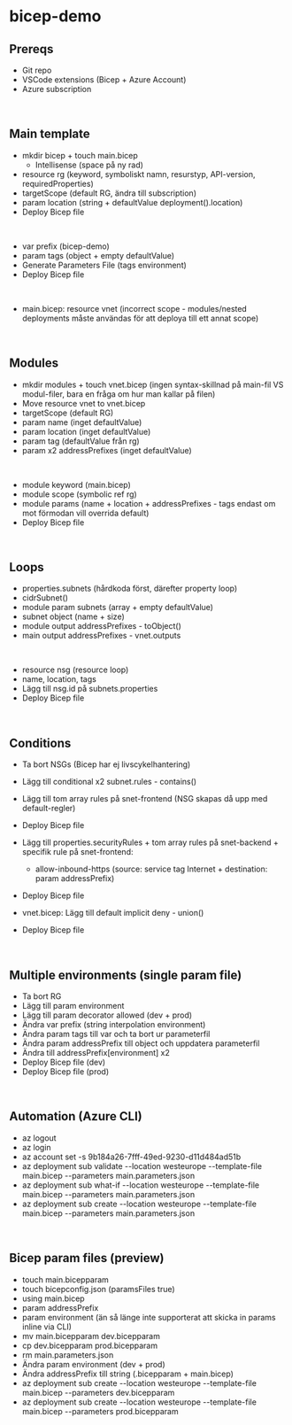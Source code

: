 # bicep-demo

## Prereqs
- Git repo
- VSCode extensions (Bicep + Azure Account)
- Azure subscription

<br>

## Main template
- mkdir bicep + touch main.bicep
  - Intellisense (space på ny rad)
- resource rg (keyword, symboliskt namn, resurstyp, API-version, requiredProperties)
- targetScope (default RG, ändra till subscription)
- param location (string + defaultValue deployment().location)
- Deploy Bicep file

<br>

- var prefix (bicep-demo)
- param tags (object + empty defaultValue)
- Generate Parameters File (tags environment)
- Deploy Bicep file

<br>

- main.bicep: resource vnet (incorrect scope - modules/nested deployments måste användas för att deploya till ett annat scope)

<br>

## Modules
- mkdir modules + touch vnet.bicep (ingen syntax-skillnad på main-fil VS modul-filer, bara en fråga om hur man kallar på filen)
- Move resource vnet to vnet.bicep
- targetScope (default RG)
- param name (inget defaultValue)
- param location (inget defaultValue)
- param tag (defaultValue från rg)
- param x2 addressPrefixes (inget defaultValue)

<br>

- module keyword (main.bicep)
- module scope (symbolic ref rg)
- module params (name + location + addressPrefixes - tags endast om mot förmodan vill overrida default)
- Deploy Bicep file

<br>

## Loops
- properties.subnets (hårdkoda först, därefter property loop)
- cidrSubnet()
- module param subnets (array + empty defaultValue)
- subnet object (name + size)
- module output addressPrefixes - toObject()
- main output addressPrefixes - vnet.outputs

<br>

- resource nsg (resource loop)
- name, location, tags
- Lägg till nsg.id på subnets.properties
- Deploy Bicep file

<br>

## Conditions
- Ta bort NSGs (Bicep har ej livscykelhantering)
- Lägg till conditional x2 subnet.rules - contains()
- Lägg till tom array rules på snet-frontend (NSG skapas då upp med default-regler)
- Deploy Bicep file

- Lägg till properties.securityRules + tom array rules på snet-backend + specifik rule på snet-frontend:
  - allow-inbound-https (source: service tag Internet + destination: param addressPrefix)
- Deploy Bicep file

- vnet.bicep: Lägg till default implicit deny - union()
- Deploy Bicep file

<br>

## Multiple environments (single param file)
- Ta bort RG
- Lägg till param environment
- Lägg till param decorator allowed (dev + prod)
- Ändra var prefix (string interpolation environment)
- Ändra param tags till var och ta bort ur parameterfil
- Ändra param addressPrefix till object och uppdatera parameterfil
- Ändra till addressPrefix[environment] x2
- Deploy Bicep file (dev)
- Deploy Bicep file (prod)

<br>

## Automation (Azure CLI)
- az logout
- az login
- az account set -s 9b184a26-7fff-49ed-9230-d11d484ad51b
- az deployment sub validate --location westeurope --template-file main.bicep --parameters main.parameters.json
- az deployment sub what-if --location westeurope --template-file main.bicep --parameters main.parameters.json
- az deployment sub create --location westeurope --template-file main.bicep --parameters main.parameters.json

<br>

## Bicep param files (preview)
- touch main.bicepparam
- touch bicepconfig.json (paramsFiles true)
- using main.bicep
- param addressPrefix
- param environment (än så länge inte supporterat att skicka in params inline via CLI)
- mv main.bicepparam dev.bicepparam
- cp dev.bicepparam prod.bicepparam
- rm main.parameters.json
- Ändra param environment (dev + prod)
- Ändra addressPrefix till string (.bicepparam + main.bicep)
- az deployment sub create --location westeurope --template-file main.bicep --parameters dev.bicepparam
- az deployment sub create --location westeurope --template-file main.bicep --parameters prod.bicepparam